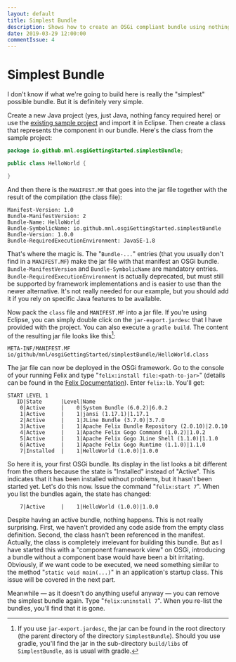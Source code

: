 ```yaml
---
layout: default
title: Simplest Bundle
description: Shows how to create an OSGi compliant bundle using nothing but the JDK.
date: 2019-03-29 12:00:00
commentIssue: 4
---
```


# Simplest Bundle

I don't know if what we're going to build here is really the "simplest" possible bundle. But it is definitely very simple.

Create a new Java project (yes, just Java, nothing fancy required here) or use the [existing sample project](https://github.com/mnlipp/osgi-getting-started/tree/master/SimplestBundle) and import it in Eclipse. Then create a class that represents the component in our bundle. Here's the class from the sample project:

```java
package io.github.mnl.osgiGettingStarted.simplestBundle;

public class HelloWorld {

}
```

And then there is the `MANIFEST.MF` that goes into the jar file together with the result of the compilation (the class file):

```properties
Manifest-Version: 1.0
Bundle-ManifestVersion: 2
Bundle-Name: HelloWorld
Bundle-SymbolicName: io.github.mnl.osgiGettingStarted.simplestBundle
Bundle-Version: 1.0.0
Bundle-RequiredExecutionEnvironment: JavaSE-1.8
```

That's where the magic is. The "`Bundle-...`" entries (that you usually don't find in a `MANIFEST.MF`) make the jar file with that manifest an OSGi bundle. `Bundle-ManifestVersion` and `Bundle-SymbolicName` are mandatory entries. `Bundle-RequiredExecutionEnvironment` is actually deprecated, but must still be supported by framework implementations and is easier to use than the newer alternative. It's not really needed for our example, but you should add it if you rely on specific Java features to be available.

Now pack the `class` file and `MANIFEST.MF` into a jar file. If you're using Eclipse, you can simply double click on the `jar-export.jardesc` that I have provided with the project. You can also execute a `gradle build`. The content of the resulting jar file looks like this[^jarWhere]:

[^jarWhere]: If you use `jar-export.jardesc`, the jar can be found in the root directory
    (the parent directory of the directory `SimplestBundle`). Should you use gradle, you'll
    find the jar in the sub-directory `build/libs` of `SimplestBundle`, as is usual with 
    gradle.

```
META-INF/MANIFEST.MF
io/github/mnl/osgiGettingStarted/simplestBundle/HelloWorld.class
```

The jar file can now be deployed in the OSGi framework. Go to the console of your running Felix and type "`felix:install file:<path-to-jar>`" (details can be found in the [Felix Documentation](https://felix.apache.org/documentation/subprojects/apache-felix-framework/apache-felix-framework-usage-documentation.html#installing-bundles)). Enter `felix:lb`. You'll get:

```
START LEVEL 1
   ID|State      |Level|Name
    0|Active     |    0|System Bundle (6.0.2)|6.0.2
    1|Active     |    1|jansi (1.17.1)|1.17.1
    2|Active     |    1|JLine Bundle (3.7.0)|3.7.0
    3|Active     |    1|Apache Felix Bundle Repository (2.0.10)|2.0.10
    4|Active     |    1|Apache Felix Gogo Command (1.0.2)|1.0.2
    5|Active     |    1|Apache Felix Gogo JLine Shell (1.1.0)|1.1.0
    6|Active     |    1|Apache Felix Gogo Runtime (1.1.0)|1.1.0
    7|Installed  |    1|HelloWorld (1.0.0)|1.0.0
```

So here it is, your first OSGi bundle. Its display in the list looks a bit different from the others because the state is "Installed" instead of "Active". This indicates that it has been installed without problems, but it hasn't been started yet. Let's do this now. Issue the command "`felix:start 7`". When you list the bundles again, the state has changed:

```
    7|Active     |    1|HelloWorld (1.0.0)|1.0.0
```

Despite having an active bundle, nothing happens. This is not really surprising. First, we haven't provided any code aside from the empty class definition. Second, the class hasn't been referenced in the manifest. Actually, the class is completely irrelevant for building this bundle. But as I have started this with a "component framework view" on OSGi, introducing a bundle without a component base would have been a bit irritating. Obviously, if we want code to be executed, we need something similar to the method "`static void main(...)`" in an application's startup class. This issue will be covered in the next part.

Meanwhile &mdash; as it doesn't do anything useful anyway &mdash; you can remove the simplest bundle again. Type "`felix:uninstall 7`". When you re-list the bundles, you'll find that it is gone.


